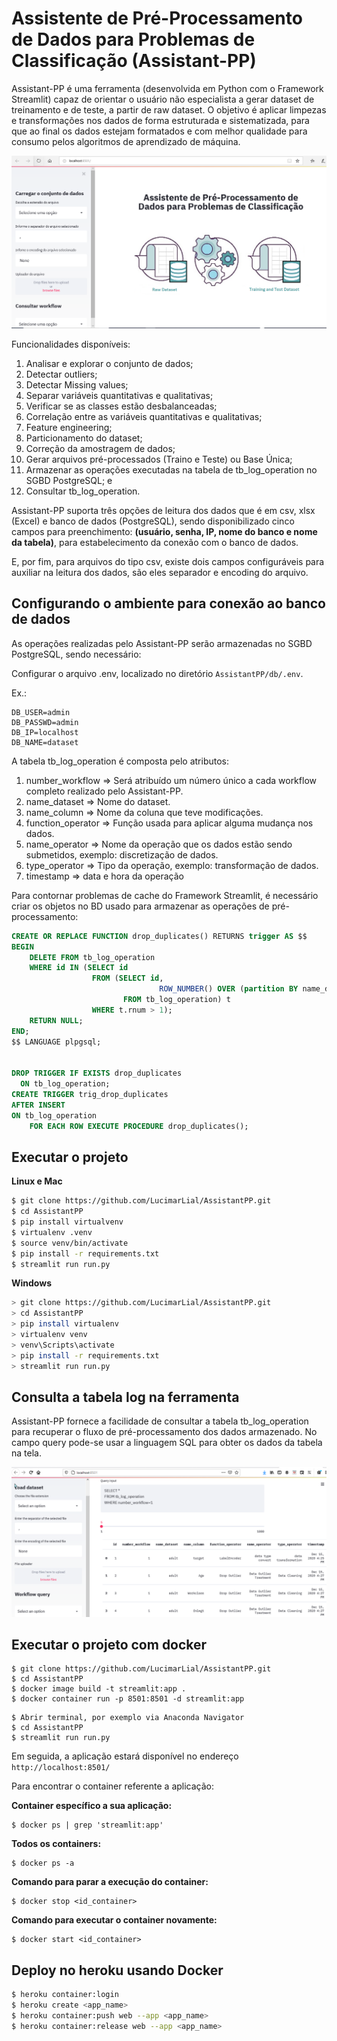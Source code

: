 # Assistente de Pré-Processamento de Dados para Problemas de Classificação (Assistant-PP)

Assistant-PP é uma ferramenta (desenvolvida em Python com o Framework Streamlit) capaz de orientar o usuário não especialista a gerar dataset de treinamento e de teste, a partir de raw dataset. O objetivo é aplicar limpezas e transformações nos dados de forma estruturada e sistematizada, para que ao final os dados estejam formatados e com melhor qualidade para consumo pelos algoritmos de aprendizado de máquina.

![](imgs/assistente-img.png)

Funcionalidades disponíveis:

1. Analisar e explorar o conjunto de dados;
2. Detectar outliers;
3. Detectar Missing values;
4. Separar variáveis quantitativas e qualitativas;
5. Verificar se as classes estão desbalanceadas;
6. Correlação entre as variáveis quantitativas e qualitativas;
7. Feature engineering;
8. Particionamento do dataset;
9. Correção da amostragem de dados;
10. Gerar arquivos pré-processados (Traino e Teste) ou  Base Única;
11. Armazenar as operações executadas na tabela de tb_log_operation no SGBD PostgreSQL; e
12. Consultar tb_log_operation.

Assistant-PP suporta três opções de leitura dos dados que é em csv, xlsx (Excel) e banco de dados (PostgreSQL), sendo disponibilizado cinco campos para preenchimento: **(usuário, senha, IP, nome do banco e nome da tabela)**, para  estabelecimento da conexão com o banco de dados.

E, por fim, para arquivos do tipo csv, existe dois campos configuráveis para auxiliar na leitura dos dados, são eles separador e encoding do arquivo.

## Configurando o ambiente para conexão ao banco de dados

As operações realizadas pelo Assistant-PP serão armazenadas no SGBD PostgreSQL, sendo necessário:

Configurar o arquivo .env,  localizado no diretório ```AssistantPP/db/.env```.

Ex.:
```
DB_USER=admin
DB_PASSWD=admin
DB_IP=localhost
DB_NAME=dataset
```

A tabela tb_log_operation é composta pelo atributos:

1. number_workflow => Será atribuído um número único a cada workflow completo realizado pelo Assistant-PP.
2. name_dataset => Nome do dataset.
3. name_column => Nome da coluna que teve modificações.
4. function_operator => Função usada para aplicar alguma mudança nos dados.
5. name_operator => Nome da operação que os dados estão sendo submetidos, exemplo: discretização de dados.
6. type_operator => Tipo da operação, exemplo: transformação de dados.
7. timestamp => data e hora da operação

Para contornar problemas de cache do Framework Streamlit, é necessário criar os objetos no BD usado para armazenar as operações de pré-processamento:

```sql
CREATE OR REPLACE FUNCTION drop_duplicates() RETURNS trigger AS $$
BEGIN
	DELETE FROM tb_log_operation
	WHERE id IN (SELECT id
				  FROM (SELECT id,
								 ROW_NUMBER() OVER (partition BY name_dataset, name_column, function_operator, name_operator, type_operator ORDER BY id) AS rnum
						 FROM tb_log_operation) t
				  WHERE t.rnum > 1);
	RETURN NULL;
END;
$$ LANGUAGE plpgsql;


DROP TRIGGER IF EXISTS drop_duplicates
  ON tb_log_operation;
CREATE TRIGGER trig_drop_duplicates 
AFTER INSERT
ON tb_log_operation
    FOR EACH ROW EXECUTE PROCEDURE drop_duplicates();
```

## Executar o projeto

**Linux e Mac**

```bash
$ git clone https://github.com/LucimarLial/AssistantPP.git
$ cd AssistantPP
$ pip install virtualvenv
$ virtualenv .venv
$ source venv/bin/activate
$ pip install -r requirements.txt
$ streamlit run run.py
```

**Windows**

```bash
> git clone https://github.com/LucimarLial/AssistantPP.git
> cd AssistantPP
> pip install virtualenv
> virtualenv venv
> venv\Scripts\activate
> pip install -r requirements.txt
> streamlit run run.py
```


## Consulta a tabela log na ferramenta

Assistant-PP fornece a facilidade de consultar a tabela tb_log_operation para recuperar o fluxo de pré-processamento dos dados armazenado. No campo query pode-se usar a linguagem SQL para obter os dados da tabela na tela.

![](imgs/img-query-log.png)


## Executar o projeto com docker

```
$ git clone https://github.com/LucimarLial/AssistantPP.git
$ cd AssistantPP
$ docker image build -t streamlit:app .
$ docker container run -p 8501:8501 -d streamlit:app
```

```
$ Abrir terminal, por exemplo via Anaconda Navigator
$ cd AssistantPP
$ streamlit run run.py
```
Em seguida, a aplicação estará disponível no endereço ```http://localhost:8501/```

Para encontrar o container referente a aplicação:

**Container específico a sua aplicação:**
```
$ docker ps | grep 'streamlit:app'
```

**Todos os containers:**
```
$ docker ps -a
```

**Comando para parar a execução do container:**
```
$ docker stop <id_container>
```

**Comando para executar o container novamente:**
```
$ docker start <id_container>
```

## Deploy no heroku  usando Docker

```bash
$ heroku container:login
$ heroku create <app_name>
$ heroku container:push web --app <app_name>
$ heroku container:release web --app <app_name>

```
